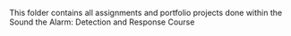 This folder contains all assignments and portfolio projects done within the Sound the Alarm: Detection and Response Course
